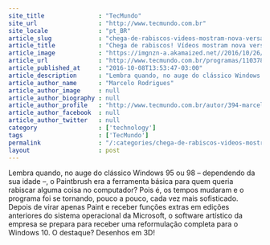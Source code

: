 ```yaml
---
site_title               : "TecMundo"
site_url                 : "http://www.tecmundo.com.br"
site_locale              : "pt_BR"
article_slug             : "chega-de-rabiscos-videos-mostram-nova-versao-do-paint-com-recursos-3d"
article_title            : "Chega de rabiscos! Vídeos mostram nova versão do Paint com recursos 3D"
article_image            : "https://imgnzn-a.akamaized.net//2016/10/26/26104110631526-t1200x480.jpg"
article_url              : "http://www.tecmundo.com.br/programas/110378-chega-rabiscos-videos-mostram-nova-versao-paint-recursos-3d.htm"
article_published_at     : "2016-10-08T13:53:47-03:00"
article_description      : "Lembra quando, no auge do clássico Windows 95 ou 98 – dependendo da sua idade –, o Paintbrush era a ferramenta básica para quem queria rabiscar alguma coisa no computador? Pois é, os tempos mudaram e o programa foi se tornando, pouco a pouco, cada vez mais sofisticado. Depois de virar apenas Paint e receber funções extras em edições anteriores do sistema operacional da Microsoft, o software artístico da empresa se prepara para receber uma reformulação completa para o Windows 10. O destaque? Desenhos em 3D!"
article_author_name      : "Marcelo Rodrigues"
article_author_image     : null
article_author_biography : null
article_author_profile   : "http://www.tecmundo.com.br/autor/394-marcelo-rodrigues/"
article_author_facebook  : null
article_author_twitter   : null
category                 : ['technology']
tags                     : ['TecMundo']
permalink                : "/:categories/chega-de-rabiscos-videos-mostram-nova-versao-do-paint-com-recursos-3d/"
layout                   : post
---
```


Lembra quando, no auge do clássico Windows 95 ou 98 – dependendo da sua idade –, o Paintbrush era a ferramenta básica para quem queria rabiscar alguma coisa no computador? Pois é, os tempos mudaram e o programa foi se tornando, pouco a pouco, cada vez mais sofisticado. Depois de virar apenas Paint e receber funções extras em edições anteriores do sistema operacional da Microsoft, o software artístico da empresa se prepara para receber uma reformulação completa para o Windows 10. O destaque? Desenhos em 3D!
